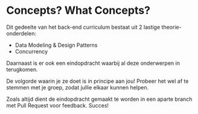 # **Concepts? What Concepts?**

Dit gedeelte van het back-end curriculum bestaat uit 2 lastige theorie-onderdelen:

* Data Modeling & Design Patterns
* Concurrency

Daarnaast is er ook een eindopdracht waarbij al deze onderwerpen in terugkomen. 

De volgorde waarin je ze doet is in principe aan jou! Probeer het wel af te stemmen met je groep, zodat jullie elkaar kunnen helpen.

Zoals altijd dient de eindopdracht gemaakt te worden in een aparte branch met Pull Request voor feedback. Succes!